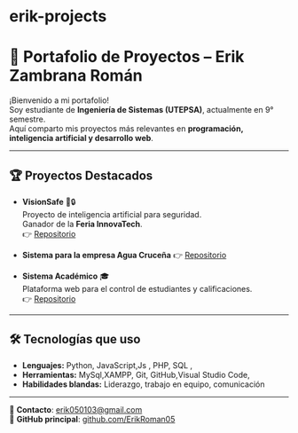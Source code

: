 # erik-projects
# 🚀 Portafolio de Proyectos – Erik Zambrana Román

¡Bienvenido a mi portafolio!  
Soy estudiante de **Ingeniería de Sistemas (UTEPSA)**, actualmente en 9° semestre.  
Aquí comparto mis proyectos más relevantes en **programación, inteligencia artificial y desarrollo web**.

---

## 🏆 Proyectos Destacados

- **VisionSafe** 🧠🔒  
  Proyecto de inteligencia artificial para seguridad.  
  Ganador de la **Feria InnovaTech**.  
  👉 [Repositorio](https://github.com/ErikRoman05/VisionSafe) 

- **Sistema para la empresa Agua Cruceña** 
  👉 [Repositorio](https://github.com/ErikRoman05/Aguacruce-a)

- **Sistema Académico** 🎓  
  Plataforma web para el control de estudiantes y calificaciones.  
  👉 [Repositorio](https://github.com/ErikRoman05/academico)

---

## 🛠️ Tecnologías que uso
- **Lenguajes:** Python, JavaScript,Js , PHP, SQL ,
- **Herramientas:** MySql,XAMPP, Git, GitHub,Visual Studio Code,  
- **Habilidades blandas:** Liderazgo, trabajo en equipo, comunicación  

---

📩 **Contacto**: erik050103@gmail.com  
🔗 **GitHub principal**: [github.com/ErikRoman05](https://github.com/ErikRoman05)
